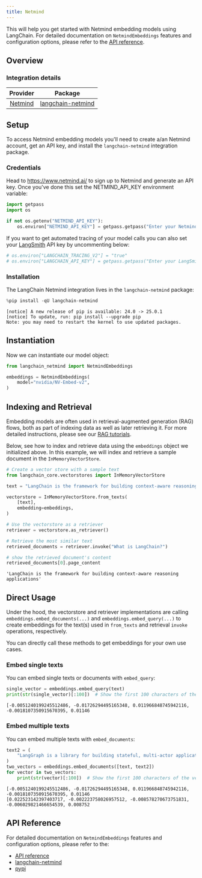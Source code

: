 ```yaml
---
title: Netmind
---
```


This will help you get started with Netmind embedding models using LangChain. For detailed documentation on `NetmindEmbeddings` features and configuration options, please refer to the [API reference](https://python.langchain.com/api_reference/).

## Overview
### Integration details

| Provider | Package |
|:--------:|:-------:|
| [Netmind](/oss/integrations/providers/netmind/) | [langchain-netmind](https://python.langchain.com/api_reference/) |

## Setup

To access Netmind embedding models you'll need to create a/an Netmind account, get an API key, and install the `langchain-netmind` integration package.

### Credentials

Head to https://www.netmind.ai/ to sign up to Netmind and generate an API key. Once you've done this set the NETMIND_API_KEY environment variable:


```python
import getpass
import os

if not os.getenv("NETMIND_API_KEY"):
    os.environ["NETMIND_API_KEY"] = getpass.getpass("Enter your Netmind API key: ")
```

If you want to get automated tracing of your model calls you can also set your [LangSmith](https://docs.smith.langchain.com/) API key by uncommenting below:


```python
# os.environ["LANGCHAIN_TRACING_V2"] = "true"
# os.environ["LANGCHAIN_API_KEY"] = getpass.getpass("Enter your LangSmith API key: ")
```

### Installation

The LangChain Netmind integration lives in the `langchain-netmind` package:


```python
%pip install -qU langchain-netmind
```
```output
[notice] A new release of pip is available: 24.0 -> 25.0.1
[notice] To update, run: pip install --upgrade pip
Note: you may need to restart the kernel to use updated packages.
```
## Instantiation

Now we can instantiate our model object:



```python
from langchain_netmind import NetmindEmbeddings

embeddings = NetmindEmbeddings(
    model="nvidia/NV-Embed-v2",
)
```

## Indexing and Retrieval

Embedding models are often used in retrieval-augmented generation (RAG) flows, both as part of indexing data as well as later retrieving it. For more detailed instructions, please see our [RAG tutorials](/oss/tutorials/rag).

Below, see how to index and retrieve data using the `embeddings` object we initialized above. In this example, we will index and retrieve a sample document in the `InMemoryVectorStore`.


```python
# Create a vector store with a sample text
from langchain_core.vectorstores import InMemoryVectorStore

text = "LangChain is the framework for building context-aware reasoning applications"

vectorstore = InMemoryVectorStore.from_texts(
    [text],
    embedding=embeddings,
)

# Use the vectorstore as a retriever
retriever = vectorstore.as_retriever()

# Retrieve the most similar text
retrieved_documents = retriever.invoke("What is LangChain?")

# show the retrieved document's content
retrieved_documents[0].page_content
```



```output
'LangChain is the framework for building context-aware reasoning applications'
```


## Direct Usage

Under the hood, the vectorstore and retriever implementations are calling `embeddings.embed_documents(...)` and `embeddings.embed_query(...)` to create embeddings for the text(s) used in `from_texts` and retrieval `invoke` operations, respectively.

You can directly call these methods to get embeddings for your own use cases.

### Embed single texts

You can embed single texts or documents with `embed_query`:


```python
single_vector = embeddings.embed_query(text)
print(str(single_vector)[:100])  # Show the first 100 characters of the vector
```
```output
[-0.0051240199245512486, -0.01726294495165348, 0.011966848745942116, -0.0018107350915670395, 0.01146
```
### Embed multiple texts

You can embed multiple texts with `embed_documents`:


```python
text2 = (
    "LangGraph is a library for building stateful, multi-actor applications with LLMs"
)
two_vectors = embeddings.embed_documents([text, text2])
for vector in two_vectors:
    print(str(vector)[:100])  # Show the first 100 characters of the vector
```
```output
[-0.0051240199245512486, -0.01726294495165348, 0.011966848745942116, -0.0018107350915670395, 0.01146
[0.022523142397403717, -0.002223758026957512, -0.008578270673751831, -0.006029821466654539, 0.008752
```
## API Reference

For detailed documentation on `NetmindEmbeddings` features and configuration options, please refer to the:
* [API reference](https://python.langchain.com/api_reference/)
* [langchain-netmind](https://github.com/protagolabs/langchain-netmind)
* [pypi](https://pypi.org/project/langchain-netmind/)



```python

```
